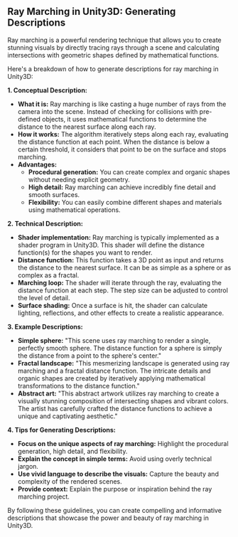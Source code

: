 ## Ray Marching in Unity3D: Generating Descriptions

Ray marching is a powerful rendering technique that allows you to create stunning visuals by directly tracing rays through a scene and calculating intersections with geometric shapes defined by mathematical functions. 

Here's a breakdown of how to generate descriptions for ray marching in Unity3D:

**1. Conceptual Description:**

* **What it is:** Ray marching is like casting a huge number of rays from the camera into the scene. Instead of checking for collisions with pre-defined objects, it uses mathematical functions to determine the distance to the nearest surface along each ray.
* **How it works:** The algorithm iteratively steps along each ray, evaluating the distance function at each point. When the distance is below a certain threshold, it considers that point to be on the surface and stops marching.
* **Advantages:**
    * **Procedural generation:** You can create complex and organic shapes without needing explicit geometry.
    * **High detail:** Ray marching can achieve incredibly fine detail and smooth surfaces.
    * **Flexibility:** You can easily combine different shapes and materials using mathematical operations.

**2. Technical Description:**

* **Shader implementation:** Ray marching is typically implemented as a shader program in Unity3D. This shader will define the distance function(s) for the shapes you want to render.
* **Distance function:** This function takes a 3D point as input and returns the distance to the nearest surface. It can be as simple as a sphere or as complex as a fractal.
* **Marching loop:** The shader will iterate through the ray, evaluating the distance function at each step. The step size can be adjusted to control the level of detail.
* **Surface shading:** Once a surface is hit, the shader can calculate lighting, reflections, and other effects to create a realistic appearance.

**3. Example Descriptions:**

* **Simple sphere:** "This scene uses ray marching to render a single, perfectly smooth sphere. The distance function for a sphere is simply the distance from a point to the sphere's center."
* **Fractal landscape:** "This mesmerizing landscape is generated using ray marching and a fractal distance function. The intricate details and organic shapes are created by iteratively applying mathematical transformations to the distance function."
* **Abstract art:** "This abstract artwork utilizes ray marching to create a visually stunning composition of intersecting shapes and vibrant colors. The artist has carefully crafted the distance functions to achieve a unique and captivating aesthetic."

**4. Tips for Generating Descriptions:**

* **Focus on the unique aspects of ray marching:** Highlight the procedural generation, high detail, and flexibility.
* **Explain the concept in simple terms:** Avoid using overly technical jargon.
* **Use vivid language to describe the visuals:** Capture the beauty and complexity of the rendered scenes.
* **Provide context:** Explain the purpose or inspiration behind the ray marching project.



By following these guidelines, you can create compelling and informative descriptions that showcase the power and beauty of ray marching in Unity3D.
